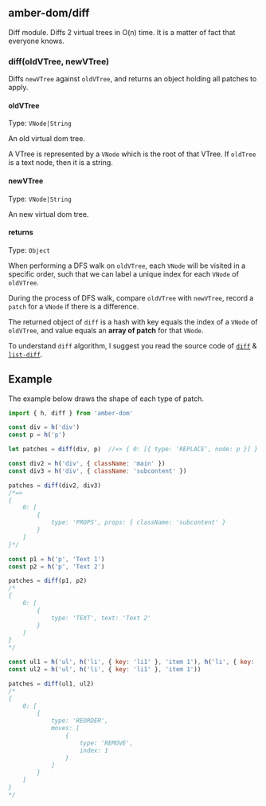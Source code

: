 ## amber-dom/diff

Diff module. Diffs 2 virtual trees in O(n) time. It is a matter of fact that everyone knows.

### diff(oldVTree, newVTree)

Diffs `newVTree` against `oldVTree`, and returns an object holding all patches to apply.

#### oldVTree

Type: `VNode|String`

An old virtual dom tree.

A VTree is represented by a `VNode` which is the root of that VTree. If `oldTree` is a text node, then it is a string.

#### newVTree

Type: `VNode|String`

An new virtual dom tree.

#### returns

Type: `Object`

When performing a DFS walk on `oldVTree`, each `VNode` will be visited in a specific order, such that we can label a unique index for each `VNode` of `oldVTree`.

During the process of DFS walk, compare `oldVTree` with `newVTree`, record a `patch` for a `VNode` if there is a difference.

The returned object of `diff` is a hash with key equals the index of a `VNode` of `oldVTree`, and value equals an **array of patch** for that `VNode`.

To understand `diff` algorithm, I suggest you read the source code of [`diff`](../src/diff/index.js) & [`list-diff`](../src/diff/list-diff.js).

## Example

The example below draws the shape of each type of patch. 

```js
import { h, diff } from 'amber-dom'

const div = h('div')
const p = h('p')

let patches = diff(div, p)  //=> { 0: [{ type: 'REPLACE', node: p }] }

const div2 = h('div', { className: 'main' })
const div3 = h('div', { className: 'subcontent' })

patches = diff(div2, div3)
/*=>
{
    0: [
        {
            type: 'PROPS', props: { className: 'subcontent' } 
        }
    ]
}*/

const p1 = h('p', 'Text 1')
const p2 = h('p', 'Text 2')

patches = diff(p1, p2)
/*
{
    0: [
        {
            type: 'TEXT', text: 'Text 2'
        }
    ]
}
*/

const ul1 = h('ul', h('li', { key: 'li1' }, 'item 1'), h('li', { key: 'li2' }, 'item 2'))
const ul2 = h('ul', h('li', { key: 'li1' }, 'item 1'))

patches = diff(ul1, ul2)
/*
{
    0: [
        {
            type: 'REORDER',
            moves: [
                {
                    type: 'REMOVE',
                    index: 1
                }
            ]
        }
    ]
}
*/
```

